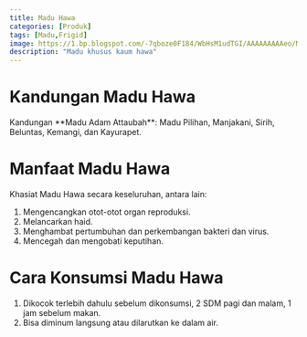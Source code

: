 ```yaml
---
title: Madu Hawa
categories: [Produk]
tags: [Madu,Frigid]
image: https://1.bp.blogspot.com/-7qboze0F184/WbHsM1udTGI/AAAAAAAAAeo/M2wBLpGwsMkOxgeH085IAEgDJQM6oVKvACKgBGAs/s1600/madu-hawa.png
description: "Madu khusus kaum hawa"
---
```


<h1>Kandungan Madu Hawa</h1>

<div>Kandungan **Madu Adam Attaubah**: Madu Pilihan, Manjakani, Sirih, Beluntas, Kemangi, dan Kayurapet.</div>

<h1>Manfaat Madu Hawa</h1>

<div>Khasiat Madu Hawa secara keseluruhan, antara lain:</div>

<ol><li>Mengencangkan otot-otot organ reproduksi.</li>
<li>Melancarkan haid.</li>
<li>Menghambat pertumbuhan dan perkembangan bakteri dan virus.</li>
<li>Mencegah dan mengobati keputihan.</li></ol>

<h1>Cara Konsumsi Madu Hawa</h1>

<ol><li>Dikocok terlebih dahulu sebelum dikonsumsi, 2 SDM pagi dan malam, 1 jam sebelum makan.</li>
<li>Bisa diminum langsung atau dilarutkan ke dalam air.</li></ol>